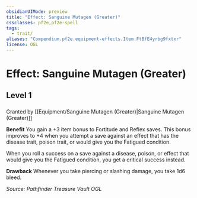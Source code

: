 ```yaml
---
obsidianUIMode: preview
title: "Effect: Sanguine Mutagen (Greater)"
cssclasses: pf2e,pf2e-spell
tags:
  - trait/
aliases: "Compendium.pf2e.equipment-effects.Item.FtBfE4yrbg9fxtxr"
license: OGL
---
```

# Effect: Sanguine Mutagen (Greater)
## Level 1
### 






Granted by [[Equipment/Sanguine Mutagen (Greater)|Sanguine Mutagen (Greater)]]

**Benefit** You gain a +3 item bonus to Fortitude and Reflex saves. This bonus improves to +4 when you attempt a save against an effect that has the disease trait, poison trait, or would give you the Fatigued condition.

When you roll a success on a save against a disease, poison, or effect that would give you the Fatigued condition, you get a critical success instead.

**Drawback** Whenever you take piercing or slashing damage, you take 1d6 bleed.

*Source: Pathfinder Treasure Vault*
*OGL*